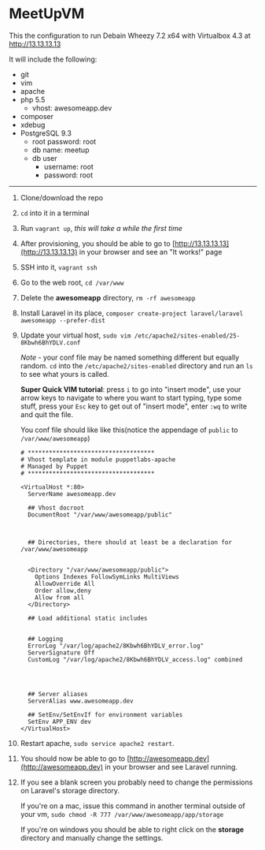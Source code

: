 MeetUpVM
========
This the configuration to run Debain Wheezy 7.2 x64 with Virtualbox 4.3 at http://13.13.13.13

It will include the following:

 - git
 - vim
 - apache
 - php 5.5
 	- vhost: awesomeapp.dev 
 - composer
 - xdebug
 - PostgreSQL 9.3
 	- root password: root
 	- db name: meetup
 	- db user
	 	- username: root
	 	- password: root

---

1. Clone/download the repo

2. `cd` into it in a terminal

3. Run `vagrant up`, *this will take a while the first time*

4. After provisioning, you should be able to go to [http://13.13.13.13](http://13.13.13.13) in your browser and see an "It works!" page

4. SSH into it, `vagrant ssh`

5. Go to the web root, `cd /var/www`

6. Delete the **awesomeapp** directory, `rm -rf awesomeapp`

6. Install Laravel in its place, `composer create-project laravel/laravel awesomeapp --prefer-dist`

7. Update your virtual host, `sudo vim /etc/apache2/sites-enabled/25-8Kbwh6BhYDLV.conf` 

	*Note* - your conf file may be named something different but equally random. `cd` into the `/etc/apache2/sites-enabled` directory and run an `ls` to see what yours is called. 
	
	**Super Quick VIM tutorial**: press `i` to go into "insert mode", use your arrow keys to navigate to where you want to start typing, type some stuff, press your `Esc` key to get out of "insert mode", enter `:wq` to write and quit the file. 

	You conf file should like like this(notice the appendage of `public` to `/var/www/awesomeapp`)

	```ApacheConf
	# ************************************
	# Vhost template in module puppetlabs-apache
	# Managed by Puppet
	# ************************************

	<VirtualHost *:80>
	  ServerName awesomeapp.dev

	  ## Vhost docroot
	  DocumentRoot "/var/www/awesomeapp/public"



	  ## Directories, there should at least be a declaration for /var/www/awesomeapp


	  <Directory "/var/www/awesomeapp/public">
	    Options Indexes FollowSymLinks MultiViews
	    AllowOverride All
	    Order allow,deny
	    Allow from all
	  </Directory>

	  ## Load additional static includes


	  ## Logging
	  ErrorLog "/var/log/apache2/8Kbwh6BhYDLV_error.log"
	  ServerSignature Off
	  CustomLog "/var/log/apache2/8Kbwh6BhYDLV_access.log" combined




	  ## Server aliases
	  ServerAlias www.awesomeapp.dev

	  ## SetEnv/SetEnvIf for environment variables
	  SetEnv APP_ENV dev
	</VirtualHost>
	```

8. Restart apache, `sudo service apache2 restart`. 

9. You should now be able to go to [http://awesomeapp.dev](http://awesomeapp.dev) in your browser and see Laravel running. 

10. If you see a blank screen you probably need to change the permissions on Laravel's storage directory. 

	If you're on a mac, issue this command in another terminal outside of your vm, `sudo chmod -R 777 /var/www/awesomeapp/app/storage`
	
	If you're on windows you should be able to right click on the **storage** directory and manually change the settings. 
